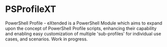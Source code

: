 # PSProfileXT
PowerShell Profile - eXtended is a PowerShell Module which aims to expand upon the concept of PowerShell Profile scripts, enhancing their capability and enabling easy customization of multiple 'sub-profiles' for individual use cases, and scenarios. Work in progress.
